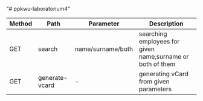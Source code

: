 "# ppkwu-laboratorium4" 

| Method | Path | Parameter | Description |
| ------ | ------ | ------ | ------ |
| GET | search |name/surname/both| searching employees for given name,surname or both of them  |
| GET | generate-vcard |- | generating vCard from given parameters |

